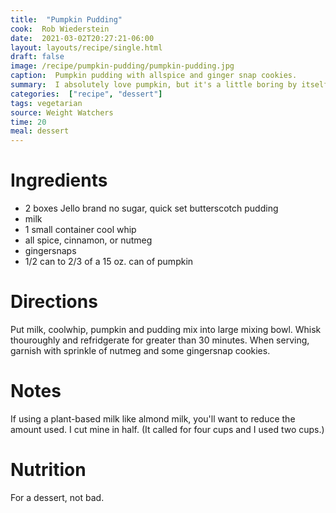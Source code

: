 ```yaml
---
title:  "Pumpkin Pudding"
cook:  Rob Wiederstein
date:  2021-03-02T20:27:21-06:00
layout: layouts/recipe/single.html
draft: false
image: /recipe/pumpkin-pudding/pumpkin-pudding.jpg
caption:  Pumpkin pudding with allspice and ginger snap cookies.
summary:  I absolutely love pumpkin, but it's a little boring by itself.  This recipe has fewer calories than either pumpkin pie or pumpkin bread.  Usually, fall is the perfect time for this but we eat it all year round.
categories:  ["recipe", "dessert"]
tags: vegetarian
source: Weight Watchers
time: 20
meal: dessert
---
```


# Ingredients

 -   2 boxes Jello brand no sugar, quick set butterscotch pudding
 -   milk
 -   1 small container cool whip
 -   all spice, cinnamon, or nutmeg
 -   gingersnaps
 -   1/2 can to 2/3 of a 15 oz. can of pumpkin

# Directions

Put milk, coolwhip, pumpkin and pudding mix into large mixing bowl.  Whisk thouroughly and refridgerate for greater than 30 minutes.  When serving, garnish with sprinkle of nutmeg and some gingersnap cookies.

# Notes

If using a plant-based milk like almond milk, you'll want to reduce the amount used.  I cut mine in half. (It called for four cups and I used two cups.)

# Nutrition

For a dessert, not bad.
